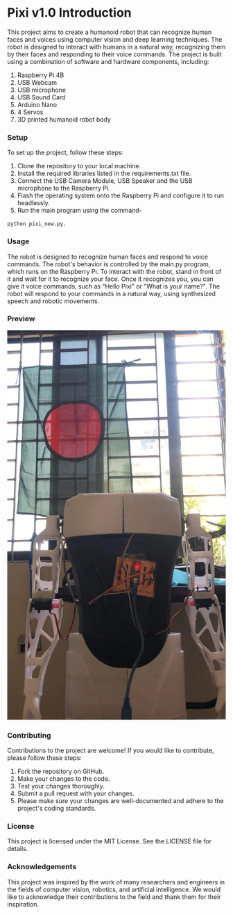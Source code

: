 # Pixi v1.0 Introduction
This project aims to create a humanoid robot that can recognize human faces and voices using computer vision and deep learning techniques. The robot is designed to interact with humans in a natural way, recognizing them by their faces and responding to their voice commands.
The project is built using a combination of software and hardware components, including:
1. Raspberry Pi 4B
2. USB Webcam
3. USB microphone
4. USB Sound Card
5. Arduino Nano
5. 4 Servos
6. 3D printed humanoid robot body

### Setup
To set up the project, follow these steps:

1. Clone the repository to your local machine.
2. Install the required libraries listed in the requirements.txt file.
3. Connect the USB Camera Module, USB Speaker and the USB microphone to the Raspberry Pi.
4. Flash the operating system onto the Raspberry Pi and configure it to run headlessly.
5. Run the main program using the command-
```
python pixi_new.py.
```
### Usage
The robot is designed to recognize human faces and respond to voice commands. The robot's behavior is controlled by the main.py program, which runs on the Raspberry Pi.
To interact with the robot, stand in front of it and wait for it to recognize your face. Once it recognizes you, you can give it voice commands, such as "Hello Pixi" or "What is your name?". The robot will respond to your commands in a natural way, using synthesized speech and robotic movements.

### Preview
![](robot.jpg)
### Contributing
Contributions to the project are welcome! If you would like to contribute, please follow these steps:

1. Fork the repository on GitHub.
2. Make your changes to the code.
3. Test your changes thoroughly.
4. Submit a pull request with your changes.
5. Please make sure your changes are well-documented and adhere to the project's coding standards.

### License
This project is licensed under the MIT License. See the LICENSE file for details.

### Acknowledgements
This project was inspired by the work of many researchers and engineers in the fields of computer vision, robotics, and artificial intelligence. We would like to acknowledge their contributions to the field and thank them for their inspiration.
